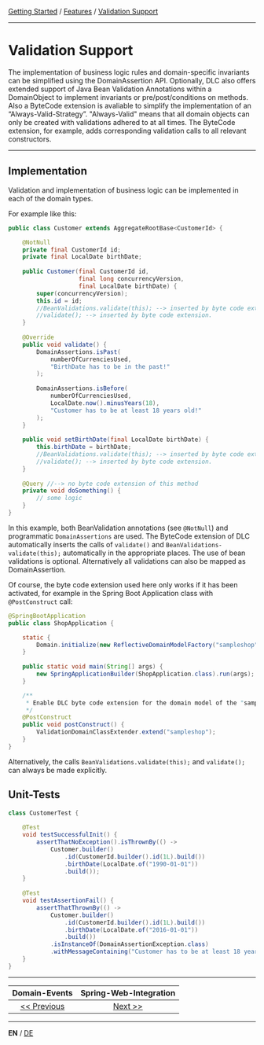 [Getting Started](../index_en.md) / [Features](../guides/features_en.md) / [Validation Support](validation_support_en.md)

---

# Validation Support
The implementation of business logic rules and domain-specific invariants can be simplified using the DomainAssertion API. 
Optionally, DLC also offers extended support of Java Bean Validation Annotations within a DomainObject to implement 
invariants or pre/post/conditions on methods.  Also a ByteCode extension is avaliable to simplify the implementation of 
an “Always-Valid-Strategy”. "Always-Valid" means that all domain objects can only be created with validations adhered to at all times. 
The ByteCode extension, for example, adds corresponding validation calls to all relevant constructors.

---

## Implementation
Validation and implementation of business logic can be implemented in each of the domain types.

For example like this:

```Java
public class Customer extends AggregateRootBase<CustomerId> {

    @NotNull
    private final CustomerId id;
    private final LocalDate birthDate;
    
    public Customer(final CustomerId id,
                    final long concurrencyVersion,
                    final LocalDate birthDate) {
        super(concurrencyVersion);
        this.id = id;
        //BeanValidations.validate(this); --> inserted by byte code extension.
        //validate(); --> inserted by byte code extension.
    }
    
    @Override
    public void validate() {
        DomainAssertions.isPast(
            numberOfCurrenciesUsed,
            "BirthDate has to be in the past!"
        );
        
        DomainAssertions.isBefore(
            numberOfCurrenciesUsed,
            LocalDate.now().minusYears(18),
            "Customer has to be at least 18 years old!"
        );
    }
    
    public void setBirthDate(final LocalDate birthDate) {
        this.birthDate = birthDate;
        //BeanValidations.validate(this); --> inserted by byte code extension.
        //validate(); --> inserted by byte code extension.
    }
    
    @Query //--> no byte code extension of this method
    private void doSomething() {
        // some logic
    }
}
```
In this example, both BeanValidation annotations (see `@NotNull`) and programmatic
`DomainAssertions` are used. The ByteCode extension of DLC automatically inserts the calls of `validate()` and 
`BeanValidations-validate(this);` automatically in the appropriate places. The use of bean validations is optional.
Alternatively all validations can also be mapped as DomainAssertion.

Of course, the byte code extension used here only works if it has been activated, for example in the 
Spring Boot Application class with `@PostConstruct` call:

```Java
@SpringBootApplication
public class ShopApplication {

    static {
        Domain.initialize(new ReflectiveDomainModelFactory("sampleshop"));
    }
    
    public static void main(String[] args) {
        new SpringApplicationBuilder(ShopApplication.class).run(args);
    }

    /**
     * Enable DLC byte code extension for the domain model of the "sampleshop"
     */
    @PostConstruct
    public void postConstruct() {
        ValidationDomainClassExtender.extend("sampleshop");
    }
}
```

Alternatively, the calls `BeanValidations.validate(this);` and `validate();`
can always be made explicitly.

## Unit-Tests
```Java
class CustomerTest {
    
    @Test
    void testSuccessfulInit() {
        assertThatNoException().isThrownBy(() -> 
            Customer.builder()
                .id(CustomerId.builder().id(1L).build())
                .birthDate(LocalDate.of("1990-01-01"))
                .build());
    }
    
    @Test
    void testAssertionFail() {
        assertThatThrownBy(() -> 
            Customer.builder()
                .id(CustomerId.builder().id(1L).build())
                .birthDate(LocalDate.of("2016-01-01"))
                .build())
            .isInstanceOf(DomainAssertionException.class)
            .withMessageContaining("Customer has to be at least 18 years old!");
    }
}
```
---

|          **Domain-Events**           |        **Spring-Web-Integration**         |
|:------------------------------------:|:-----------------------------------------:|
|  [<< Previous](domain_events_en.md)  |  [Next >>](spring_web_integration_en.md)  |

---

**EN** / [DE](../../german/features/validation_support_de.md)
